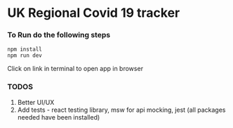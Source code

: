 # UK Regional Covid 19 tracker 


### To Run do the following steps 
```
npm install
npm run dev

```
Click on link in terminal to open app in browser

### TODOS 
1. Better UI/UX
2. Add tests - react testing library, msw for api mocking, jest (all packages needed have been installed)